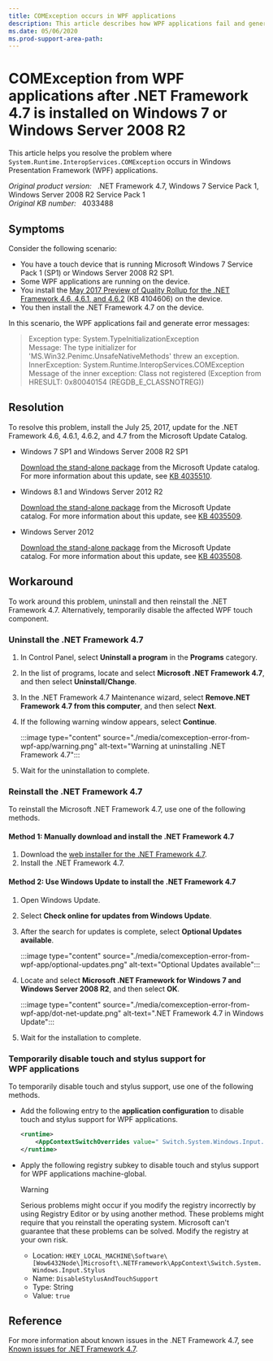 ```yaml
---
title: COMException occurs in WPF applications
description: This article describes how WPF applications fail and generate a System.Runtime.InteropServices.COMException error, and provides workarounds for this problem.
ms.date: 05/06/2020
ms.prod-support-area-path:
---
```

# COMException from WPF applications after .NET Framework 4.7 is installed on Windows 7 or Windows Server 2008 R2

This article helps you resolve the problem where `System.Runtime.InteropServices.COMException` occurs in Windows Presentation Framework (WPF) applications.

_Original product version:_ &nbsp; .NET Framework 4.7, Windows 7 Service Pack 1, Windows Server 2008 R2 Service Pack 1  
_Original KB number:_ &nbsp; 4033488

## Symptoms

Consider the following scenario:

- You have a touch device that is running Microsoft Windows 7 Service Pack 1 (SP1) or Windows Server 2008 R2 SP1.
- Some WPF applications are running on the device.
- You install the [May 2017 Preview of Quality Rollup for the .NET Framework 4.6, 4.6.1, and 4.6.2](https://support.microsoft.com/help/4014606) (KB 4104606) on the device.
- You then install the .NET Framework 4.7 on the device.

In this scenario, the WPF applications fail and generate error messages:

> Exception type: System.TypeInitializationException  
> Message: The type initializer for 'MS.Win32.Penimc.UnsafeNativeMethods' threw an exception.  
> InnerException: System.Runtime.InteropServices.COMException  
> Message of the inner exception: Class not registered (Exception from HRESULT: 0x80040154 (REGDB_E_CLASSNOTREG))

## Resolution

To resolve this problem, install the July 25, 2017, update for the .NET Framework 4.6, 4.6.1, 4.6.2, and 4.7 from the Microsoft Update Catalog.

- Windows 7 SP1 and Windows Server 2008 R2 SP1

    [Download the stand-alone package](https://catalog.update.microsoft.com/v7/site/Search.aspx?q=4035510) from the Microsoft Update catalog. For more information about this update, see [KB 4035510](https://support.microsoft.com/help/4035509).

- Windows 8.1 and Windows Server 2012 R2

    [Download the stand-alone package](https://catalog.update.microsoft.com/v7/site/Search.aspx?q=4035509) from the Microsoft Update catalog. For more information about this update, see [KB 4035509](https://support.microsoft.com/help/4035509).

- Windows Server 2012

    [Download the stand-alone package](https://catalog.update.microsoft.com/v7/site/Search.aspx?q=4035508) from the Microsoft Update catalog. For more information about this update, see [KB 4035508](https://support.microsoft.com/help/4035508).

## Workaround

To work around this problem, uninstall and then reinstall the .NET Framework 4.7. Alternatively, temporarily disable the affected WPF touch component.

### Uninstall the .NET Framework 4.7

1. In Control Panel, select **Uninstall a program** in the **Programs** category.
2. In the list of programs, locate and select **Microsoft .NET Framework 4.7**, and then select **Uninstall/Change**.
3. In the .NET Framework 4.7 Maintenance wizard, select **Remove.NET Framework 4.7 from this computer**, and then select **Next**.
4. If the following warning window appears, select **Continue**.

    :::image type="content" source="./media/comexception-error-from-wpf-app/warning.png" alt-text="Warning at uninstalling .NET Framework 4.7":::

5. Wait for the uninstallation to complete.

### Reinstall the .NET Framework 4.7

To reinstall the Microsoft .NET Framework 4.7, use one of the following methods.

#### Method 1: Manually download and install the .NET Framework 4.7

1. Download the [web installer for the .NET Framework 4.7](https://www.microsoft.com/download/details.aspx?id=55170).
2. Install the .NET Framework 4.7.

#### Method 2: Use Windows Update to install the .NET Framework 4.7

1. Open Windows Update.
2. Select **Check online for updates from Windows Update**.
3. After the search for updates is complete, select **Optional Updates available**.

    :::image type="content" source="./media/comexception-error-from-wpf-app/optional-updates.png" alt-text="Optional Updates available":::

4. Locate and select **Microsoft .NET Framework for Windows 7 and Windows Server 2008 R2**, and then select **OK**.

    :::image type="content" source="./media/comexception-error-from-wpf-app/dot-net-update.png" alt-text=".NET Framework 4.7 in Windows Update":::

5. Wait for the installation to complete.

### Temporarily disable touch and stylus support for WPF applications  

To temporarily disable touch and stylus support, use one of the following methods.

- Add the following entry to the **application configuration** to disable touch and stylus support for WPF applications.

    ```xml
    <runtime>
        <AppContextSwitchOverrides value=" Switch.System.Windows.Input.Stylus.DisableStylusAndTouchSupport=true"/>
    </runtime>
    ```

- Apply the following registry subkey to disable touch and stylus support for WPF applications machine-global.

    > [!WARNING]
    > Serious problems might occur if you modify the registry incorrectly by using Registry Editor or by using another method. These problems might require that you reinstall the operating system. Microsoft can't guarantee that these problems can be solved. Modify the registry at your own risk.  

  - Location: `HKEY_LOCAL_MACHINE\Software\[Wow6432Node\]Microsoft\.NETFramework\AppContext\Switch.System.Windows.Input.Stylus`
  - Name: `DisableStylusAndTouchSupport`
  - Type: String  
  - Value: `true`

## Reference

For more information about known issues in the .NET Framework 4.7, see [Known issues for .NET Framework 4.7](https://support.microsoft.com/help/4015088).
